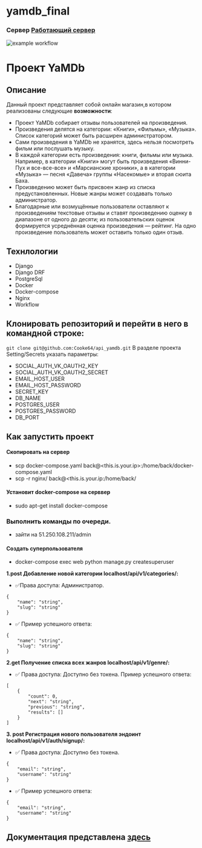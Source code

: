# yamdb_final
### Сервер [Работающий сервер](http://158.160.2.90/redoc/)
![example workflow](https://github.com/Cooke64/yamdb_final/actions/workflows/yamdb_workflow.yml/badge.svg)
# Проект YaMDb

## Описание

Данный проект представляет собой онлайн магазин,в котором реализованы следующие **возможности**:

- Проект YaMDb собирает отзывы пользователей на произведения.
- Произведения делятся на категории: «Книги», «Фильмы», «Музыка». Список категорий  может быть расширен администратором.
- Сами произведения в YaMDb не хранятся, здесь нельзя посмотреть фильм или послушать музыку.
- В каждой категории есть произведения: книги, фильмы или музыка. Например, в категории «Книги» могут быть произведения «Винни-Пух и все-все-все» и «Марсианские хроники», а в категории «Музыка» — песня «Давеча» группы «Насекомые» и вторая сюита Баха.
- Произведению может быть присвоен жанр  из списка предустановленных. Новые жанры может создавать только администратор.
- Благодарные или возмущённые пользователи оставляют к произведениям текстовые отзывы  и ставят произведению оценку в диапазоне от одного до десяти; из пользовательских оценок формируется усреднённая оценка произведения — рейтинг. На одно произведение пользователь может оставить только один отзыв.

## Технлологии

- Django
- Django DRF
- PostgreSql
- Docker
- Docker-compose
- Nginx
- Workflow

## Клонировать репозиторий и перейти в него в командной строке:

```git clone git@github.com:Cooke64/api_yamdb.git```
В разделе проекта Setting/Secrets указать параметры:
- SOCIAL_AUTH_VK_OAUTH2_KEY
- SOCIAL_AUTH_VK_OAUTH2_SECRET
- EMAIL_HOST_USER
- EMAIL_HOST_PASSWORD
- SECRET_KEY
- DB_NAME
- POSTGRES_USER
- POSTGRES_PASSWORD
- DB_PORT 
## Как запустить проект
#### Скопировать на сервер 
- scp docker-compose.yaml back@<this.is.your.ip>:/home/back/docker-compose.yaml
- scp -r nginx/ back@<this.is.your.ip:/home/back/
#### Установит docker-compose на серввер
- sudo apt-get install docker-compose
### Выполнить команды по очереди.
- зайти на 51.250.108.211/admin
#### Создать суперпользователя
- docker-compose exec web python manage.py createsuperuser

**1.post Добавление новой категории  localhost/api/v1/categories/:**
- :white_check_mark:Права доступа: Администратор.
```
{
    "name": "string",
    "slug": "string"
}
```
- :white_check_mark:  Пример успешного ответа:
```
{
    "name": "string",
    "slug": "string"
}
```
**2.get Получение списка всех жанров  localhost/api/v1/genre/:**
- :white_check_mark: Права доступа: Доступно без токена. Пример успешного ответа:
```
[
    {
        "count": 0,
        "next": "string",
        "previous": "string",
        "results": []
    }
]
```
**3. post Регистрация нового пользователя эндоинт localhost/api/v1/auth/signup/:**
- :white_check_mark:  Права доступа: Доступно без токена.
```
{
    "email": "string",
    "username": "string"
}
```
- :white_check_mark:  Пример успешного ответа:
```
{
    "email": "string",
    "username": "string"
}
```
## Документация представлена [здесь](http://localhost/redoc/)
